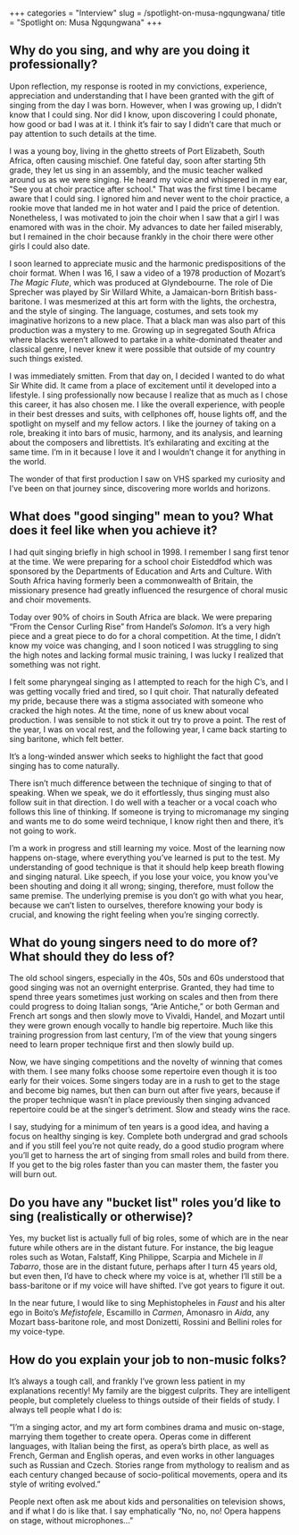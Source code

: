 +++
categories = "Interview"
slug = /spotlight-on-musa-ngqungwana/
title = "Spotlight on: Musa Ngqungwana"
+++

## Why do you sing, and why are you doing it professionally?

Upon reflection, my response is rooted in my convictions, experience, appreciation and understanding that I have been granted with the gift of singing from the day I was born. However, when I was growing up, I didn’t know that I could sing. Nor did I know, upon discovering I could phonate, how good or bad I was at it. I think it’s fair to say I didn’t care that much or pay attention to such details at the time. 

I was a young boy, living in the ghetto streets of Port Elizabeth, South Africa, often causing mischief. One fateful day, soon after starting 5th grade, they let us sing in an assembly, and the music teacher walked around us as we were singing. He heard my voice and whispered in my ear, "See you at choir practice after school." That was the first time I became aware that I could sing. I ignored him and never went to the choir practice, a rookie move that landed me in hot water and I paid the price of detention. Nonetheless, I was motivated to join the choir when I saw that a girl I was enamored with was in the choir. My advances to date her failed miserably, but I remained in the choir because frankly in the choir there were other girls I could also date.

I soon learned to appreciate music and the harmonic predispositions of the choir format. When I was 16, I saw a video of a 1978 production of Mozart’s *The Magic Flute*, which was produced at Glyndebourne. The role of Die Sprecher was played by Sir Willard White, a Jamaican-born British bass-baritone. I was mesmerized at this art form with the lights, the orchestra, and the style of singing. The language, costumes, and sets took my imaginative horizons to a new place. That a black man was also part of this production was a mystery to me. Growing up in segregated South Africa where blacks weren’t allowed to partake in a white-dominated theater and classical genre, I never knew it were possible that outside of my country such things existed. 

I was immediately smitten. From that day on, I decided I wanted to do what Sir White did. It came from a place of excitement until it developed into a lifestyle. I sing professionally now because I realize that as much as I chose this career, it has also chosen me. I like the overall experience, with people in their best dresses and suits, with cellphones off, house lights off, and the spotlight on myself and my fellow actors. I like the journey of taking on a role, breaking it into bars of music, harmony, and its analysis, and learning about the composers and librettists. It’s exhilarating and exciting at the same time. I’m in it because I love it and I wouldn’t change it for anything in the world. 

The wonder of that first production I saw on VHS sparked my curiosity and I’ve been on that journey since, discovering more worlds and horizons.

## What does "good singing" mean to you? What does it feel like when you achieve it? 

I had quit singing briefly in high school in 1998. I remember I sang first tenor at the time. We were preparing for a school choir Eisteddfod which was sponsored by the Departments of Education and Arts and Culture. With South Africa having formerly been a commonwealth of Britain, the missionary presence had greatly influenced the resurgence of choral music and choir movements. 

Today over 90% of choirs in South Africa are black. We were preparing “From the Censor Curling Rise” from Handel’s *Solomon*. It’s a very high piece and a great piece to do for a choral competition. At the time, I didn’t know my voice was changing, and I soon noticed I was struggling to sing the high notes and lacking formal music training, I was lucky I realized that something was not right. 

I felt some pharyngeal singing as I attempted to reach for the high C’s, and I was getting vocally fried and tired, so I quit choir. That naturally defeated my pride, because there was a stigma associated with someone who cracked the high notes. At the time, none of us knew about vocal production. I was sensible to not stick it out try to prove a point. The rest of the year, I was on vocal rest, and the following year, I came back starting to sing baritone, which felt better. 

It’s a long-winded answer which seeks to highlight the fact that good singing has to come naturally. 

There isn’t much difference between the technique of singing to that of speaking. When we speak, we do it effortlessly, thus singing must also follow suit in that direction. I do well with a teacher or a vocal coach who follows this line of thinking. If someone is trying to micromanage my singing and wants me to do some weird technique, I know right then and there, it’s not going to work. 

I’m a work in progress and still learning my voice. Most of the learning now happens on-stage, where everything you’ve learned is put to the test. My understanding of good technique is that it should help keep breath flowing and singing natural. Like speech, if you lose your voice, you know you’ve been shouting and doing it all wrong; singing, therefore, must follow the same premise. The underlying premise is you don’t go with what you hear, because we can’t listen to ourselves, therefore knowing your body is crucial, and knowing the right feeling when you’re singing correctly.

## What do young singers need to do more of? What should they do less of? 

The old school singers, especially in the 40s, 50s and 60s understood that good singing was not an overnight enterprise. Granted, they had time to spend three years sometimes just working on scales and then from there could progress to doing Italian songs, “Arie Antiche,” or both German and French art songs and then slowly move to Vivaldi, Handel, and Mozart until they were grown enough vocally to handle big repertoire. Much like this training progression from last century, I’m of the view that young singers need to learn proper technique first and then slowly build up. 

Now, we have singing competitions and the novelty of winning that comes with them. I see many folks choose some repertoire even though it is too early for their voices. Some singers today are in a rush to get to the stage and become big names, but then can burn out after five years, because if the proper technique wasn’t in place previously then singing advanced repertoire could be at the singer’s detriment. Slow and steady wins the race. 

I say, studying for a minimum of ten years is a good idea, and having a focus on healthy singing is key. Complete both undergrad and grad schools and if you still feel you’re not quite ready, do a good studio program where you’ll get to harness the art of singing from small roles and build from there. If you get to the big roles faster than you can master them, the faster you will burn out.

## Do you have any "bucket list" roles you’d like to sing (realistically or otherwise)?

Yes, my bucket list is actually full of big roles, some of which are in the near future while others are in the distant future. For instance, the big league roles such as Wotan, Falstaff, King Philippe, Scarpia and Michele in *Il Tabarro*, those are in the distant future, perhaps after I turn 45 years old, but even then, I’d have to check where my voice is at, whether I’ll still be a bass-baritone or if my voice will have shifted. I’ve got years to figure it out. 

In the near future, I would like to sing Mephistopheles in *Faust* and his alter ego in Boito’s *Mefistofele*, Escamillo in *Carmen*, Amonasro in *Aida*, any Mozart bass-baritone role, and most Donizetti, Rossini and Bellini roles for my voice-type. 

## How do you explain your job to non-music folks?

It’s always a tough call, and frankly I’ve grown less patient in my explanations recently! My family are the biggest culprits. They are intelligent people, but completely clueless to things outside of their fields of study. I always tell people what I do is:

“I’m a singing actor, and my art form combines drama and music on-stage, marrying them together to create opera. Operas come in different languages, with Italian being the first, as opera’s birth place, as well as French, German and English operas, and even works in other languages such as Russian and Czech. Stories range from mythology to realism and as each century changed because of socio-political movements, opera and its style of writing evolved.”

People next often ask me about kids and personalities on television shows, and if what I do is like that. I say emphatically “No, no, no! Opera happens on stage, without microphones…”
